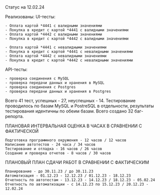 
Статус на 12.02.24

Реализованы:
UI-тесты:
		
	- Оплата картой *4441 с валидными значениями
	- Покупка в кредит с картой *4441 с валидными значениями
	- Оплата картой *4442 с валидными значениями
	- Покупка в кредит с картой *4442 с валидными значениями
	
	- Оплата картой *4441 с невалидными значениями
	- Покупка в кредит с картой *4441 с невалидными значениями
	- Оплата картой *4442 с невалидными значениями
	- Покупка в кредит с картой *4442 с невалидными значениями

API-тесты:

	- проверка соединения с MySQL
	- проверка передачи данных и хранения в MySQL
	- проверка соединения с Postgres
	- проверка передачи данных и хранения в Postgres

Всего 41 тест, успешных - 27, неуспешных - 14. Тестирование проводилось по базам MySQL и PostreSQL в отдельности,
результаты тестирования идентичны по обеим базам.
Всего создано 32 баг-репорта.

ПЛАНОВАЯ ИНТЕРВАЛЬНАЯ ОЦЕНКА В ЧАСАХ В СРАВНЕНИИ С ФАКТИЧЕСКОЙ

	Подготовка программного окружения - 12 часов / 12 часов
	Написание автотестов - 24 часа / 34 часов
	Тестирование и отладка - 16 часов / 26 часов
	Создание и проверка отчетов - 8 часов / 30 часов
	
ПЛАНОВЫЙ ПЛАН СДАЧИ РАБОТ В СРАВНЕНИИ С ФАКТИЧЕСКИМ
	
	Планирование - до 30.11.23 / до 30.11.23
	Автоматизация - 01.12.23 - 12.12.23 / 01.12.23 - 18.12.23
	Отчетность по автотестам - 13.12.23 - 14.12.23 / 18.12.23 - 05.02.24 
	Отчетность по автоматизации - с 14.12.23 по 15.12.23 / 20.12.23 - 12.02.24